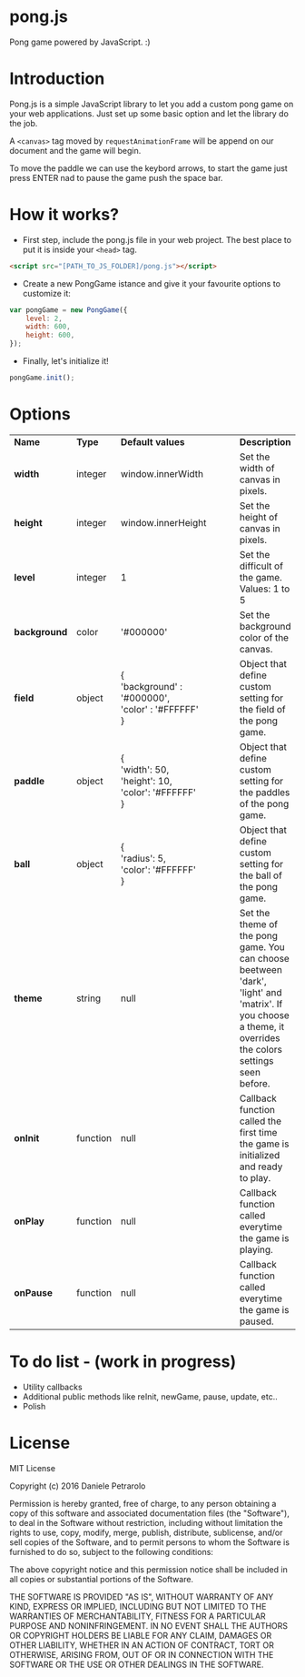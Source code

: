 pong.js
==============
Pong game powered by JavaScript. :)



Introduction
=============
Pong.js is a simple JavaScript library to let you add a custom pong game on your web applications.
Just set up some basic option and let the library do the job.

A ``<canvas>`` tag moved by ``requestAnimationFrame`` will be append on our document and the game will begin.

To move the paddle we can use the keybord arrows, to start the game just press ENTER nad to pause the game push the space bar.



How it works?
=============
- First step, include the pong.js file in your web project. The best place to put it is inside your ``<head>`` tag.
```html
<script src="[PATH_TO_JS_FOLDER]/pong.js"></script>
```
- Create a new PongGame istance and give it your favourite options to customize it:
```javascript
var pongGame = new PongGame({
	level: 2,
   	width: 600,
	height: 600,
});
```
- Finally, let's initialize it!
```javascript
pongGame.init();
```



Options
==========
<table>
	<tr>
		<td><strong>Name</strong></td>
		<td><strong>Type</strong></td>
		<td width="200"><strong>Default values</strong></td>
		<td><strong>Description</strong></td>
	</tr>
	<tr>
		<td><strong>width</strong></td>
		<td>integer</td>
		<td>window.innerWidth</td>
		<td>Set the width of canvas in pixels.</td>
	</tr>
	<tr>
		<td><strong>height</strong></td>
		<td>integer</td>
		<td>window.innerHeight</td>
		<td>Set the height of canvas in pixels.</td>
	</tr>
	<tr>
		<td><strong>level</strong></td>
		<td>integer</td>
		<td>1</td>
		<td>Set the difficult of the game. Values: 1 to 5</td>
	</tr>
	<tr>
		<td><strong>background</strong></td>
		<td>color</td>
		<td>'#000000'</td>
		<td>Set the background color of the canvas.</td>
	</tr>
	<tr>
		<td><strong>field</strong></td>
		<td>object</td>
		<td>{<br />'background' : '#000000',<br />'color' : '#FFFFFF'<br />}</td>
		<td>Object that define custom setting for the field of the pong game.</td>
	</tr>
	<tr>
		<td><strong>paddle</strong></td>
		<td>object</td>
		<td>{ <br />'width': 50, <br />'height': 10, <br />'color': '#FFFFFF' <br />}</td>
		<td>Object that define custom setting for the paddles of the pong game.</td>
	</tr>
	<tr>
		<td><strong>ball</strong></td>
		<td>object</td>
		<td>{<br /> 'radius': 5,<br /> 'color': '#FFFFFF' <br />}</td>
		<td>Object that define custom setting for the ball of the pong game.</td>
	</tr>
	<tr>
		<td><strong>theme</strong></td>
		<td>string</td>
		<td>null</td>
		<td>Set the theme of the pong game. You can choose beetween 'dark', 'light' and 'matrix'. If you choose a theme, it overrides the colors settings seen before.</td>
	</tr>
	<tr>
		<td><strong>onInit</strong></td>
		<td>function</td>
		<td>null</td>
		<td>Callback function called the first time the game is initialized and ready to play.</td>
	</tr>
	<tr>
		<td><strong>onPlay</strong></td>
		<td>function</td>
		<td>null</td>
		<td>Callback function called everytime the game is playing.</td>
	</tr>
	<tr>
		<td><strong>onPause</strong></td>
		<td>function</td>
		<td>null</td>
		<td>Callback function called everytime the game is paused.</td>
	</tr>
</table>
				
				
To do list - (work in progress)
==========
- Utility callbacks
- Additional public methods like reInit, newGame, pause, update, etc..
- Polish

		

License
=============
MIT License

Copyright (c) 2016 Daniele Petrarolo

Permission is hereby granted, free of charge, to any person obtaining a copy
of this software and associated documentation files (the "Software"), to deal
in the Software without restriction, including without limitation the rights
to use, copy, modify, merge, publish, distribute, sublicense, and/or sell
copies of the Software, and to permit persons to whom the Software is
furnished to do so, subject to the following conditions:

The above copyright notice and this permission notice shall be included in all
copies or substantial portions of the Software.

THE SOFTWARE IS PROVIDED "AS IS", WITHOUT WARRANTY OF ANY KIND, EXPRESS OR
IMPLIED, INCLUDING BUT NOT LIMITED TO THE WARRANTIES OF MERCHANTABILITY,
FITNESS FOR A PARTICULAR PURPOSE AND NONINFRINGEMENT. IN NO EVENT SHALL THE
AUTHORS OR COPYRIGHT HOLDERS BE LIABLE FOR ANY CLAIM, DAMAGES OR OTHER
LIABILITY, WHETHER IN AN ACTION OF CONTRACT, TORT OR OTHERWISE, ARISING FROM,
OUT OF OR IN CONNECTION WITH THE SOFTWARE OR THE USE OR OTHER DEALINGS IN THE
SOFTWARE.
